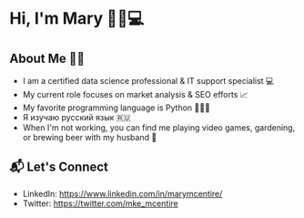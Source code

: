 # Hi, I'm Mary 👋🏻💻

## About Me 🤸🏻
* I am a certified data science professional & IT support specialist 💻
* My current role focuses on market analysis & SEO efforts 📈
* My favorite programming language is Python 👩🏻‍💻
* Я изучаю русский язык  🇷🇺
* When I'm not working, you can find me playing video games, gardening, or brewing beer with my husband 🍺

## 📬 Let's Connect
* LinkedIn: https://www.linkedin.com/in/marymcentire/
* Twitter: https://twitter.com/mke_mcentire
